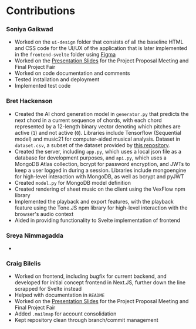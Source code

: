 # Contributions

### Soniya Gaikwad
- Worked on the `ui-design` folder that consists of all the baseline HTML and CSS code for the UI/UX of the application that is later implemented in the `frontend-svelte` folder using [Figma](https://www.figma.com/design/g7HDzd1IFFMkCYCwEtCxLy/Mus(ai)c-UI---COMPSCI520?node-id=2-62&t=3fBB0haAvIVYQVXA-1)
- Worked on the [Presentation Slides](https://docs.google.com/presentation/d/1FeDPJGiS6mcSV5RTQD97QPQPcg_DqkfDDEI-0ZKV8SM/edit?usp=sharing) for the Project Proposal Meeting and Final Project Fair
- Worked on code documentation and comments
- Tested installation and deployment
- Implemented test code

### Bret Hackenson
- Created the AI chord generation model in `generator.py` that predicts the next chord in a current sequence of chords, with each chord represented by a 12-length binary vector denoting which pitches are active (`1`) and not active (`0`). Libraries include Tensorflow (Sequential model) and music21 for computer-aided musical analysis. Dataset in `dataset.csv`, a subset of the dataset provided by [this repository](https://github.com/ology/Data-Dataset-ChordProgressions/tree/master).
- Created the server, including `app.py`, which uses a local json file as a database for development purposes, and `api.py`, which uses a MongoDB Atlas collection, bcrypt for password encryption, and JWTs to keep a user logged in during a session. Libraries include mongoengine for high-level interaction with MongoDB, as well as bcrypt and pyJWT
- Created `model.py` for MongoDB model definition
- Created rendering of sheet music on the client using the VexFlow npm library
- Implemented the playback and export features, with the playback feature using the Tone.JS npm library for high-level interaction with the browser's audio context
- Aided in providing functionality to Svelte implementation of frontend


### Sreya Nimmagadda
-

### Craig Bilelis
- Worked on frontend, including bugfix for current backend, and developed for initial concept frontend in Next.JS, further down the line scrapped for Svelte instead
- Helped with documentation in `README`
- Worked on the [Presentation Slides](https://docs.google.com/presentation/d/1FeDPJGiS6mcSV5RTQD97QPQPcg_DqkfDDEI-0ZKV8SM/edit?usp=sharing) for the Project Proposal Meeting and Final Project Fair
- Added `.mailmap` for account consolidation
- Kept repository clean through branch/commit management
